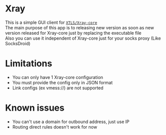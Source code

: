 # Xray
This is a simple GUI client for [`XTLS/Xray-core`](https://github.com/XTLS/Xray-core)  
The main purpose of this app is to releasing new version as soon as new version released for Xray-core just by replacing the executable file  
Also you can use it independent of Xray-core just for your socks proxy (Like SocksDroid)

# Limitations
- You can only have 1 Xray-core configuration
- You must provide the config only in JSON format
- Link configs (ex vmess://) are not supported

# Known issues
- You can't use a domain for outbound address, just use IP
- Routing direct rules doesn't work for now
